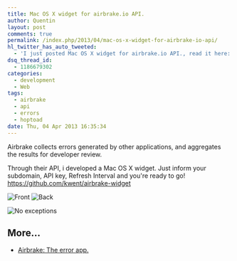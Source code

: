 ```yaml
---
title: Mac OS X widget for airbrake.io API.
author: Quentin
layout: post
comments: true
permalink: /index.php/2013/04/mac-os-x-widget-for-airbrake-io-api/
hl_twitter_has_auto_tweeted:
  - 'I just posted Mac OS X widget for airbrake.io API., read it here: http://blog.quent.in/?p=594'
dsq_thread_id:
  - 1186679302
categories:
  - development
  - Web
tags:
  - airbrake
  - api
  - errors
  - hoptoad
date: Thu, 04 Apr 2013 16:35:34
---
```

Airbrake collects errors generated by other applications, and aggregates the results for developer review.

Through their API, i developed a Mac OS X widget. Just inform your subdomain, API key, Refresh Interval and you're ready to go! <https://github.com/kwent/airbrake-widget>

![Front](/assets/wp-content/uploads/2013/04/front-241x300.png)
![Back](/assets/wp-content/uploads/2013/04/back4-241x300.png)

![No exceptions](/assets/wp-content/uploads/2013/04/no-exceptions1-242x300.png)

## More...

*   <a href="http://www.airbrake.io" title="Airbrake: The error app." rel="nofollow">Airbrake: The error app.</a>